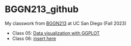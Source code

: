 # BGGN213_github
My classwork from [BGGN213](https://bioboot.github.io/bggn213_F23/) at UC San Diego (Fall 2023)

- Class 05: [Data visualization with GGPLOT](https://github.com/AndrewBellaart/BGGN213_github/blob/main/Class%205/Class5.pdf)
- Class 06: [insert here]()
